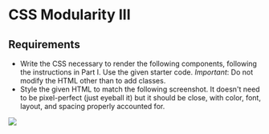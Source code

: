 CSS Modularity III
==============

Requirements
----------
- Write the CSS necessary to render the following components, following the instructions in Part I. Use the given starter code.
 <em>Important</em>: Do not modify the HTML other than to add classes.
- Style the given HTML to match the following screenshot. It doesn't need to be pixel-perfect (just eyeball it) but it should be close, with color, font, layout, and spacing properly accounted for.
<img src="https://ru-student-site.s3.amazonaws.com/css-modularity-prototype-part3.png">
